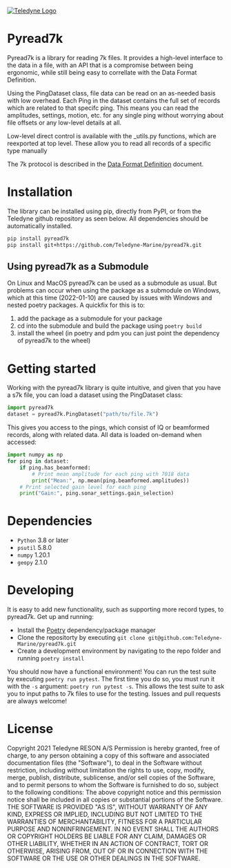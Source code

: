 [![Teledyne Logo](https://raw.githubusercontent.com/Teledyne-Marine/pyread7k/master/images/TeledyneLogo.png)](teledynemarine.com)


# Pyread7k
Pyread7k is a library for reading 7k files. It provides a high-level interface to the data in a file, with an API that is a compromise between being ergonomic, while still being easy to correllate with the Data Format Definition.

Using the PingDataset class, file data can be read on an as-needed basis with low overhead. Each Ping in the dataset contains the full set of records which are related to that specifc ping. This means you can read the amplitudes, settings, motion, etc. for any single ping without worrying about file offsets or any low-level details at all.

Low-level direct control is available with the _utils.py functions, which are reexported at top level. These allow you to read all records of a specific type manually

The 7k protocol is described in the [Data Format Definition](https://raw.githubusercontent.com/Teledyne-Marine/pyread7k/master/documents/DATA%20FORMAT%20DEFINITION%20-%207k%20Data%20Format.pdf) document.

# Installation
The library can be installed using pip, directly from PyPI, or from the Teledyne github repository as seen below. All dependencies should be automatically installed.
```bash
pip install pyread7k
pip install git+https://github.com/Teledyne-Marine/pyread7k.git
```

## Using pyread7k as a Submodule
On Linux and MacOS pyread7k can be used as a submodule as usual. But problems can occur when using the package as a submodule on Windows, which at this time (2022-01-10) are caused by issues with Windows and nested poetry packages. A quickfix for this is to: 

1. add the package as a submodule for your package
2. cd into the submodule and build the package using `poetry build`
3. install the wheel (in poetry and pdm you can just point the dependency of pyread7k to the wheel)


# Getting started
Working with the pyread7k library is quite intuitive, and given that you have a s7k file, you can load a dataset using the PingDataset class:
```python
import pyread7k
dataset = pyread7k.PingDataset("path/to/file.7k")
```
This gives you access to the pings, which consist of IQ or beamformed records, along with related data. All data is loaded on-demand when accessed:
```python
import numpy as np
for ping in dataset:
    if ping.has_beamformed:
        # Print mean amplitude for each ping with 7018 data
        print("Mean:", np.mean(ping.beamformed.amplitudes)) 
    # Print selected gain level for each ping
    print("Gain:", ping.sonar_settings.gain_selection)
```


# Dependencies

* `Python` 3.8 or later
* `psutil` 5.8.0
* `numpy` 1.20.1
* `geopy` 2.1.0


# Developing
It is easy to add new functionality, such as supporting more record types, to pyread7k. Get up and running:
- Install the [Poetry](https://python-poetry.org/docs/) dependency/package manager
- Clone the repositorty by executing `git clone git@github.com:Teledyne-Marine/pyread7k.git`
- Create a development environment by navigating to the repo folder and running `poetry install`

You should now have a functional environment! You can run the test suite by executing `poetry run pytest`. The first time you do so, you must run it with the `-s` argument: `poetry run pytest -s`. This allows the test suite to ask you to input paths to 7k files to use for the testing.
Issues and pull requests are always welcome!


# License
Copyright 2021 Teledyne RESON A/S
Permission is hereby granted, free of charge, to any person obtaining a copy of this software and associated documentation files (the "Software"), to deal in the Software without restriction, including without limitation the rights to use, copy, modify, merge, publish, distribute, sublicense, and/or sell copies of the Software, and to permit persons to whom the Software is furnished to do so, subject to the following conditions:
The above copyright notice and this permission notice shall be included in all copies or substantial portions of the Software.
THE SOFTWARE IS PROVIDED "AS IS", WITHOUT WARRANTY OF ANY KIND, EXPRESS OR IMPLIED, INCLUDING BUT NOT LIMITED TO THE WARRANTIES OF MERCHANTABILITY, FITNESS FOR A PARTICULAR PURPOSE AND NONINFRINGEMENT. IN NO EVENT SHALL THE AUTHORS OR COPYRIGHT HOLDERS BE LIABLE FOR ANY CLAIM, DAMAGES OR OTHER LIABILITY, WHETHER IN AN ACTION OF CONTRACT, TORT OR OTHERWISE, ARISING FROM, OUT OF OR IN CONNECTION WITH THE SOFTWARE OR THE USE OR OTHER DEALINGS IN THE SOFTWARE.
